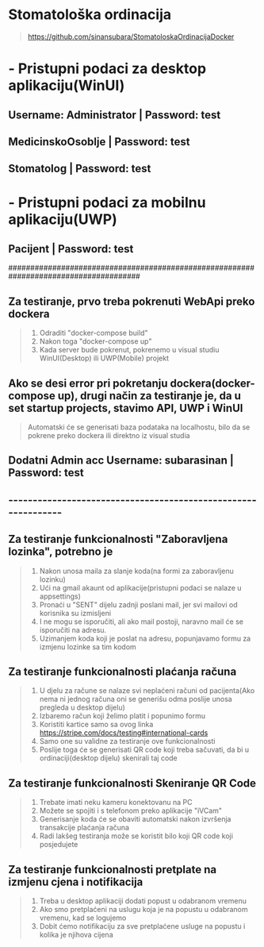 # Stomatološka ordinacija
> https://github.com/sinansubara/StomatoloskaOrdinacijaDocker

# - Pristupni podaci za desktop aplikaciju(WinUI)
## Username: Administrator | Password: test
## MedicinskoOsoblje | Password: test
## Stomatolog | Password: test

# - Pristupni podaci za mobilnu aplikaciju(UWP)
## Pacijent | Password: test

######################################################################################
## Za testiranje, prvo treba pokrenuti WebApi preko dockera
> 1. Odraditi "docker-compose build"
> 2. Nakon toga "docker-compose up"
> 3. Kada server bude pokrenut, pokrenemo u visual studiu WinUI(Desktop) ili UWP(Mobile) projekt

## Ako se desi error pri pokretanju dockera(docker-compose up), drugi način za testiranje je, da u set startup projects, stavimo API, UWP i WinUI
> Automatski će se generisati baza podataka na localhostu, bilo da se pokrene preko dockera ili direktno iz visual studia


## Dodatni Admin acc Username: subarasinan | Password: test
## --------------------------------------------------------------

## Za testiranje funkcionalnosti "Zaboravljena lozinka", potrebno je
> 1. Nakon unosa maila za slanje koda(na formi za zaboravljenu lozinku)
> 2. Ući na gmail akaunt od aplikacije(pristupni podaci se nalaze u appsettings)
> 3. Pronaći u "SENT" dijelu zadnji poslani mail, jer svi mailovi od korisnika su izmisljeni
> 3. I ne mogu se isporučiti, ali ako mail postoji, naravno mail će se isporučiti na adresu.
> 4. Uzimanjem koda koji je poslat na adresu, popunjavamo formu za izmjenu lozinke sa tim kodom

## Za testiranje funkcionalnosti plaćanja računa
> 1. U djelu za račune se nalaze svi neplaćeni računi od pacijenta(Ako nema ni jednog računa oni se generišu odma poslije unosa pregleda u desktop dijelu)
> 2. Izbaremo račun koji želimo platit i popunimo formu
> 3. Koristiti kartice samo sa ovog linka https://stripe.com/docs/testing#international-cards
> 3. Samo one su validne za testiranje ove funkcionalnosti
> 4. Poslije toga će se generisati QR code koji treba sačuvati, da bi u ordinaciji(desktop dijelu) skenirali taj code

## Za testiranje funkcionalnosti Skeniranje QR Code
> 1. Trebate imati neku kameru konektovanu na PC
> 1. Možete se spojiti i s telefonom preko aplikacije "iVCam"
> 2. Generisanje koda će se obaviti automatski nakon izvršenja transakcije plaćanja računa
> 3. Radi lakšeg testiranja može se koristit bilo koji QR code koji posjedujete

## Za testiranje funkcionalnosti pretplate na izmjenu cjena i notifikacija
> 1. Treba u desktop aplikaciji dodati popust u odabranom vremenu
> 2. Ako smo pretplaćeni na uslugu koja je na popustu u odabranom vremenu, kad se logujemo
> 2. Dobit ćemo notifikaciju za sve pretplaćene usluge na popustu i kolika je njihova cijena
